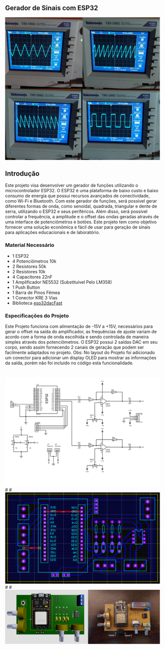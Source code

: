 ## Gerador de Sinais com ESP32
<img src="https://github.com/lfs676/ESP32-Gerador-de-Sinais/blob/main/Images/WaveForms.jpg?raw=true">

## Introdução
Este projeto visa desenvolver um gerador de funções utilizando o microcontrolador ESP32. O ESP32 é uma plataforma de baixo custo e baixo consumo de energia que possui recursos avançados de conectividade, como Wi-Fi e Bluetooth. Com este gerador de funções, será possível gerar diferentes formas de onda, como senoidal, quadrada, triangular e dente de serra, utilizando o ESP32 e seus periféricos. Além disso, será possível controlar a frequência, a amplitude e o offset das ondas geradas através de uma interface de potenciômetros e botões. Este projeto tem como objetivo fornecer uma solução econômica e fácil de usar para geração de sinais para aplicações educacionais e de laboratório.

### Material Necessário
- 1 ESP32
- 4 Potenciômetros 10k
- 2 Resistores 50k
- 2 Resistores 10k
- 4 Capacitores 22nF
- 1 Amplificador NE5532 (Substituível Pelo LM358)
- 1 Push Button
- 1 Barra de Pinos Fêmea
- 1 Conector KRE 3 Vias
- Biblioteca [esp32dacFast](https://github.com/tuliomoreira77/esp32dacFast)

### Especificações do Projeto
Este Projeto funciona com alimentação de -15V a +15V, necessários para gerar o offset na saída do amplificador, as frequências de ajuste variam de acordo com a forma de onda escolhida e sendo controlada de maneira simples através dos potenciômetros. O ESP32 possui 2 saídas DAC em seu corpo, sendo assim fornecendo 2 canais de geração que podem ser facilmente adaptados no projeto.
Obs: No layout do Projeto foi adicionado um conector para adicionar um display OLED para mostrar as informações da saída, porém não foi incluido no código esta funcionalidade.

#
#
<img src="https://github.com/lfs676/ESP32-Gerador-de-Sinais/blob/main/Images/Schematic.jpg?raw=true">
#
#
<img src="https://github.com/lfs676/ESP32-Gerador-de-Sinais/blob/main/Images/Layout.png?raw=true">
#
#
<img src="https://github.com/lfs676/ESP32-Gerador-de-Sinais/blob/main/Images/Project.jpg?raw=true">

